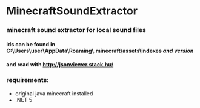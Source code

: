 # MinecraftSoundExtractor
### minecraft sound extractor for local sound files
#### ids can be found in C:\Users\user\AppData\Roaming\\.minecraft\assets\indexes *and version*
#### and read with http://jsonviewer.stack.hu/
### requirements:
- original java minecraft installed
- .NET 5
